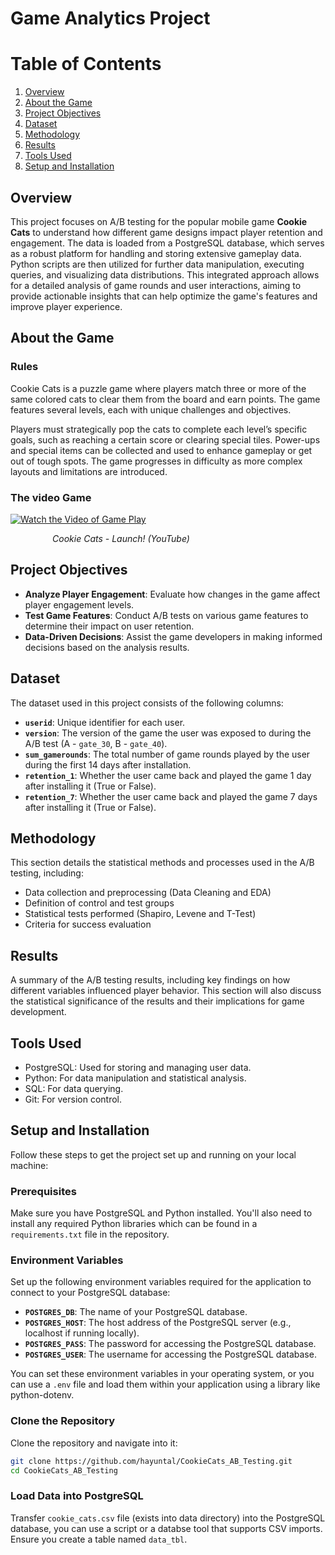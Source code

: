 # Game Analytics Project


# Table of Contents

1. [Overview](#overview)
2. [About the Game](#about-the-game)
3. [Project Objectives](#project-objectives)
4. [Dataset](#dataset)
5. [Methodology](#methodology)
6. [Results](#results)
7. [Tools Used](#tools-used)
8. [Setup and Installation](#setup-and-installation)


## Overview
This project focuses on A/B testing for the popular mobile game **Cookie Cats** to understand how different game designs impact player retention and engagement.
The data is loaded from a PostgreSQL database, which serves as a robust platform for handling and storing extensive gameplay data.
Python scripts are then utilized for further data manipulation, executing queries, and visualizing data distributions.
This integrated approach allows for a detailed analysis of game rounds and user interactions, aiming to provide actionable insights that can help optimize the game's features and improve player experience.


## About the Game 

### Rules
Cookie Cats is a puzzle game where players match three or more of the same colored cats to clear them from the board and earn points. The game features several levels, each with unique challenges and objectives. 

Players must strategically pop the cats to complete each level’s specific goals, such as reaching a certain score or clearing special tiles. Power-ups and special items can be collected and used to enhance gameplay or get out of tough spots. The game progresses in difficulty as more complex layouts and limitations are introduced.


### The video Game
[![Watch the Video of Game Play](https://img.youtube.com/vi/GaP5f0jVTWE/0.jpg)](https://www.youtube.com/watch?v=GaP5f0jVTWE)  
<p align="center" style="margin-right: 150px;"><em>Cookie Cats - Launch! (YouTube)</em></p>




## Project Objectives

- **Analyze Player Engagement**: Evaluate how changes in the game affect player engagement levels.
- **Test Game Features**: Conduct A/B tests on various game features to determine their impact on user retention.
- **Data-Driven Decisions**: Assist the game developers in making informed decisions based on the analysis results.

## Dataset

The dataset used in this project consists of the following columns:

- **`userid`**: Unique identifier for each user.
- **`version`**: The version of the game the user was exposed to during the A/B test (A - `gate_30`, B - `gate_40`).
- **`sum_gamerounds`**: The total number of game rounds played by the user during the first 14 days after installation.
- **`retention_1`**: Whether the user came back and played the game 1 day after installing it (True or False).
- **`retention_7`**: Whether the user came back and played the game 7 days after installing it (True or False).


## Methodology
This section details the statistical methods and processes used in the A/B testing, including:

- Data collection and preprocessing (Data Cleaning and EDA)
- Definition of control and test groups 
- Statistical tests performed (Shapiro, Levene and T-Test)
- Criteria for success evaluation

## Results
A summary of the A/B testing results, including key findings on how different variables influenced player behavior. This section will also discuss the statistical significance of the results and their implications for game development.

## Tools Used
- PostgreSQL: Used for storing and managing user data.
- Python: For data manipulation and statistical analysis.
- SQL: For data querying.
- Git: For version control.

## Setup and Installation

Follow these steps to get the project set up and running on your local machine:

### Prerequisites
Make sure you have PostgreSQL and Python installed. You'll also need to install any required Python libraries which can be found in a `requirements.txt` file in the repository.

### Environment Variables
Set up the following environment variables required for the application to connect to your PostgreSQL database:
- **`POSTGRES_DB`**: The name of your PostgreSQL database.
- **`POSTGRES_HOST`**: The host address of the PostgreSQL server (e.g., localhost if running locally).
- **`POSTGRES_PASS`**: The password for accessing the PostgreSQL database.
- **`POSTGRES_USER`**: The username for accessing the PostgreSQL database.

You can set these environment variables in your operating system, or you can use a `.env` file and load them within your application using a library like python-dotenv.

### Clone the Repository
Clone the repository and navigate into it:

   ```bash
   git clone https://github.com/hayuntal/CookieCats_AB_Testing.git
   cd CookieCats_AB_Testing
   ```

### Load Data into PostgreSQL
Transfer `cookie_cats.csv` file (exists into data directory) into the PostgreSQL database, you can use a script or a databse tool that supports CSV imports.
Ensure you create a table named `data_tbl`.